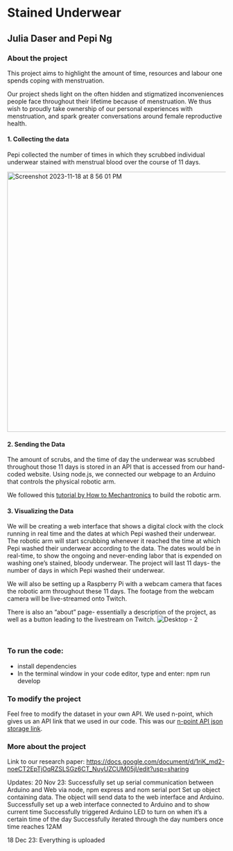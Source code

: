 # Stained Underwear
## Julia Daser and Pepi Ng

### About the project

This project aims to highlight the amount of time, resources and labour one spends coping with menstruation.

Our project sheds light on the often hidden and stigmatized inconveniences people face throughout their lifetime because of menstruation. We thus wish to proudly take ownership of our personal experiences with menstruation, and spark greater conversations around female reproductive health.

#### 1. Collecting the data
Pepi collected the number of times in which they scrubbed individual underwear stained with menstrual blood over the course of 11 days.

<img width="600px" alt="Screenshot 2023-11-18 at 8 56 01 PM" src="https://github.com/juliadaser/StainedUnderwear/assets/73170145/22bc6cb8-ad5f-41a4-b6df-617c0bb21348">

#### 2. Sending the Data
The amount of scrubs, and the time of day the underwear was scrubbed throughout those 11 days is stored in an API that is accessed from our hand-coded website. Using node.js, we connected our webpage to an Arduino that controls the physical robotic arm.

We followed this [tutorial by How to Mechantronics](https://howtomechatronics.com/tutorials/arduino/diy-arduino-robot-arm-with-smartphone-control/) to build the robotic arm.

#### 3. Visualizing the Data
We will be creating a web interface that shows a digital clock with the clock running in real time and the dates at which Pepi washed their underwear. The robotic arm will start scrubbing whenever it reached the time at which Pepi washed their underwear according to the data. The dates would be in real-time, to show the ongoing and never-ending labor that is expended on washing one’s stained, bloody underwear. The project will last 11 days- the number of days in which Pepi washed their underwear.

We will also be setting up a Raspberry Pi with a webcam camera that faces the robotic arm throughout these 11 days. The footage from the webcam camera will be live-streamed onto Twitch.

There is also an “about” page- essentially a description of the project, as well as a button leading to the livestream on Twitch. 
![Desktop - 2](https://github.com/juliadaser/StainedUnderwear/assets/73170145/455a9e08-8748-4822-b436-4d2e94ff7604)

<br>

### To run the code:
- install dependencies
- In the terminal window in your code editor, type and enter: npm run develop

### To modify the project
Feel free to modify the dataset in your own API. We used n-point, which gives us an API link that we used in our code. 
This was our [n-point API json storage link](https://www.npoint.io/docs/bc3c6d62ee6f6735f00f).

### More about the project
Link to our research paper: https://docs.google.com/document/d/1riK_md2-noeCT2EpTjOqRZSLSGz6CT_NuyUZCUM05jI/edit?usp=sharing

Updates:
20 Nov 23:
Successfully set up serial communication between Arduino and Web via node, npm express and nom serial port
Set up object containing data. The object will send data to the web interface and Arduino.
Successfully set up a web interface connected to Arduino and to show current time
Successfully triggered Arduino LED to turn on when it’s a certain time of the day
Successfully iterated through the day numbers once time reaches 12AM

18 Dec 23: 
Everything is uploaded
